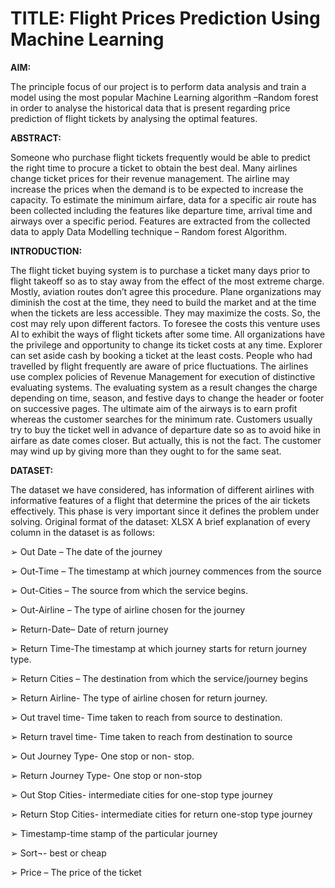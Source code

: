 
 
# TITLE: Flight Prices Prediction Using Machine Learning
  
**AIM:** 

The principle focus of our project is to perform data analysis and train a model using the most popular Machine Learning algorithm –Random forest in order to analyse the historical data that is present regarding price prediction of flight tickets by analysing the optimal features.

**ABSTRACT:**

Someone who purchase flight tickets frequently would be able to predict the right time to procure a ticket to obtain the best deal. Many airlines change ticket prices for their revenue management. The airline may increase the prices when the demand is to be expected to increase the capacity. To estimate the minimum airfare, data for a specific air route has been collected including the features like departure time, arrival time and airways over a specific period. Features are extracted from the collected data to apply Data Modelling technique – Random forest Algorithm. 

**INTRODUCTION:**

The flight ticket buying system is to purchase a ticket many days prior to flight takeoff so as to stay away from the effect of the most extreme charge. Mostly, aviation routes don’t agree this procedure. Plane organizations may diminish the cost at the time, they need to build the market and at the time when the tickets are less accessible. They may maximize the costs. So, the cost may rely upon different factors. To foresee the costs this venture uses AI to exhibit the ways of flight tickets after some time. All organizations have the privilege and opportunity to change its ticket costs at any time. Explorer can set aside cash by booking a ticket at the least costs. People who had travelled by flight frequently are aware of price fluctuations. The airlines use complex policies of Revenue Management for execution of distinctive evaluating systems. The evaluating system as a result changes the charge depending on time, season, and festive days to change the header or footer on successive pages. The ultimate aim of the airways is to earn profit whereas the customer searches for the minimum rate. Customers usually try to buy the ticket well in advance of departure date so as to avoid hike in airfare as date comes closer. But actually, this is not the fact. The customer may wind up by giving more than they ought to for the same seat. 
 
**DATASET:** 

The dataset we have considered, has information of different airlines with informative features of a flight that determine the prices of the air tickets effectively. This phase is very important since it defines the problem under solving. 
Original format of the dataset: XLSX 
A brief explanation of every column in the dataset is as follows: 

➢ 	Out Date – The date of the journey

➢	Out-Time – The timestamp at which journey commences from the source

➢	Out-Cities – The source from which the service begins.

➢	Out-Airline – The type of airline chosen for the journey

➢	Return-Date– Date of return journey

➢	Return Time-The timestamp at which journey starts for return journey type.

➢	Return Cities – The destination from which the service/journey begins

➢	Return Airline- The type of airline chosen for return journey.

➢	Out travel time- Time taken to reach from source to destination.

➢	Return travel time- Time taken to reach from destination to source

➢	Out Journey Type- One stop or non- stop.

➢	Return Journey Type- One stop or non-stop

➢	Out Stop Cities- intermediate cities for one-stop type journey

➢	Return Stop Cities- intermediate cities for return one-stop type journey

➢	Timestamp-time stamp of the particular journey

➢	Sort¬- best or cheap

➢	Price – The price of the ticket
